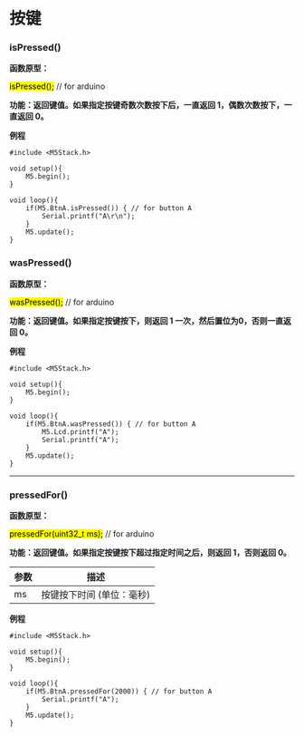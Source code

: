 # 按键

### isPressed()

**函数原型：**

<mark>isPressed();</mark> // for arduino

<!-- <mark>fillScreen(color)</mark> # for micropython -->

**功能：返回键值。如果指定按键奇数次数按下后，一直返回 1，偶数次数按下，一直返回 0。**

**例程**
```arduino
#include <M5Stack.h>

void setup(){
    M5.begin();
}

void loop(){
    if(M5.BtnA.isPressed()) { // for button A
        Serial.printf("A\r\n");
    }
    M5.update();
}
```

### wasPressed()

**函数原型：**

<mark>wasPressed();</mark> // for arduino

<!-- <mark>fillScreen(color)</mark> # for micropython -->

**功能：返回键值。如果指定按键按下，则返回 1 一次，然后置位为0，否则一直返回 0。**

**例程**
```arduino
#include <M5Stack.h>

void setup(){
    M5.begin();
}

void loop(){
    if(M5.BtnA.wasPressed()) { // for button A
        M5.Lcd.printf("A");
        Serial.printf("A");
    }
    M5.update();
}
```
<!-- ```python
# MicroPython
from m5stack import *
from m5ui import *

lcd.fillScreen(lcd.RED)
``` -->

* * *

### pressedFor()

**函数原型：**

<mark>pressedFor(uint32_t ms);</mark> // for arduino

<!-- <mark>fillScreen(color)</mark> # for micropython -->

**功能：返回键值。如果指定按键按下超过指定时间之后，则返回 1，否则返回 0。**

| 参数 | 描述 |
| --- | --- |
| ms | 按键按下时间 (单位：毫秒) |

**例程**
```arduino
#include <M5Stack.h>

void setup(){
    M5.begin();
}

void loop(){
    if(M5.BtnA.pressedFor(2000)) { // for button A
        Serial.printf("A");
    }
    M5.update();
}
```
<!-- ```python
# MicroPython
from m5stack import *
from m5ui import *

lcd.fillScreen(lcd.RED)
``` -->

<!-- * * * -->